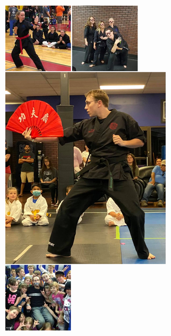 
![This is an image](/instPics/brandi1.jpg)
![This is an image](/instPics/brandi2.jpg)
![This is an image](/instPics/nick1.jpg)
![This is an image](/instPics/nick2.jpg)
